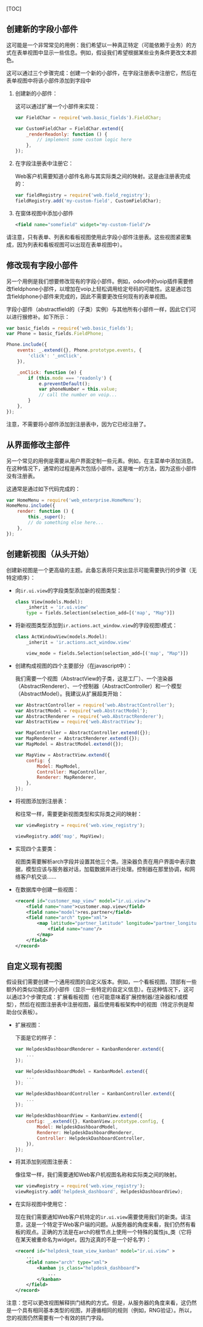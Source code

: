 [TOC]



## 创建新的字段小部件

这可能是一个非常常见的用例：我们希望以一种真正特定（可能依赖于业务）的方式在表单视图中显示一些信息。例如，假设我们希望根据某些业务条件更改文本颜色。

这可以通过三个步骤完成：创建一个新的小部件，在字段注册表中注册它，然后在表单视图中将该小部件添加到字段中

1. 创建新的小部件：

   这可以通过扩展一个小部件来实现：

   ```javascript
   var FieldChar = require('web.basic_fields').FieldChar;
   
   var CustomFieldChar = FieldChar.extend({
       _renderReadonly: function () {
           // implement some custom logic here
       },
   });
   ```

2. 在字段注册表中注册它：

   Web客户机需要知道小部件名称与其实际类之间的映射。这是由注册表完成的：

   ```javascript
   var fieldRegistry = require('web.field_registry');
   fieldRegistry.add('my-custom-field', CustomFieldChar);
   ```

3. 在窗体视图中添加小部件

   ```xml
   <field name="somefield" widget="my-custom-field"/>
   ```

请注意，只有表单、列表和看板视图使用此字段小部件注册表。这些视图紧密集成，因为列表和看板视图可以出现在表单视图中）。



## 修改现有字段小部件

另一个用例是我们想要修改现有的字段小部件。例如，odoo中的voip插件需要修改fieldphone小部件，以增加在voip上轻松调用给定号码的可能性。这是通过包含fieldphone小部件来完成的，因此不需要更改任何现有的表单视图。

字段小部件（abstractfield的（子类）实例）与其他所有小部件一样，因此它们可以进行猴修补。如下所示：

```javascript
var basic_fields = require('web.basic_fields');
var Phone = basic_fields.FieldPhone;

Phone.include({
    events: _.extend({}, Phone.prototype.events, {
        'click': '_onClick',
    }),

    _onClick: function (e) {
        if (this.mode === 'readonly') {
            e.preventDefault();
            var phoneNumber = this.value;
            // call the number on voip...
        }
    },
});
```

注意，不需要将小部件添加到注册表中，因为它已经注册了。



## 从界面修改主部件

另一个常见的用例是需要从用户界面定制一些元素。例如，在主菜单中添加消息。在这种情况下，通常的过程是再次包括小部件。这是唯一的方法，因为这些小部件没有注册表。

这通常是通过如下代码完成的：

```javascript
var HomeMenu = require('web_enterprise.HomeMenu');
HomeMenu.include({
    render: function () {
        this._super();
        // do something else here...
    },
});
```



## 创建新视图（从头开始）

创建新视图是一个更高级的主题。此备忘表将只突出显示可能需要执行的步骤（无特定顺序）：

- 向`ir.ui.view`的字段类型添加新的视图类型：

  ```python
  class View(models.Model):
      _inherit = 'ir.ui.view'
      type = fields.Selection(selection_add=[('map', "Map")])
  ```

- 将新视图类型添加到`ir.actions.act_window.view`的字段视图\模式：

  ```python
  class ActWindowView(models.Model):
      _inherit = 'ir.actions.act_window.view'
  
      view_mode = fields.Selection(selection_add=[('map', "Map")])
  ```

- 创建构成视图的四个主要部分（在javascript中）：

  我们需要一个视图（AbstractView的子类，这是工厂）、一个渲染器（AbstractRenderer）、一个控制器（AbstractController）和一个模型（AbstractModel）。我建议从扩展超类开始：

  ```javascript
  var AbstractController = require('web.AbstractController');
  var AbstractModel = require('web.AbstractModel');
  var AbstractRenderer = require('web.AbstractRenderer');
  var AbstractView = require('web.AbstractView');
  
  var MapController = AbstractController.extend({});
  var MapRenderer = AbstractRenderer.extend({});
  var MapModel = AbstractModel.extend({});
  
  var MapView = AbstractView.extend({
      config: {
          Model: MapModel,
          Controller: MapController,
          Renderer: MapRenderer,
      },
  });
  ```

- 将视图添加到注册表：

  和往常一样，需要更新视图类型和实际类之间的映射：

  ```javascript
  var viewRegistry = require('web.view_registry');
  
  viewRegistry.add('map', MapView);
  ```

- 实现四个主要类：

  视图类需要解析arch字段并设置其他三个类。渲染器负责在用户界面中表示数据，模型应该与服务器对话，加载数据并进行处理。控制器在那里协调，和网络客户机交谈……

- 在数据库中创建一些视图：

  ```xml
  <record id="customer_map_view" model="ir.ui.view">
      <field name="name">customer.map.view</field>
      <field name="model">res.partner</field>
      <field name="arch" type="xml">
          <map latitude="partner_latitude" longitude="partner_longitude">
              <field name="name"/>
          </map>
      </field>
  </record>
  ```



## 自定义现有视图

假设我们需要创建一个通用视图的自定义版本。例如，一个看板视图，顶部有一些额外的类似功能区的小部件（显示一些特定的自定义信息）。在这种情况下，这可以通过3个步骤完成：扩展看板视图（也可能意味着扩展控制器/渲染器和/或模型），然后在视图注册表中注册视图，最后使用看板架构中的视图（特定示例是帮助台仪表板）。

- 扩展视图：

  下面是它的样子：

  ```javascript
  var HelpdeskDashboardRenderer = KanbanRenderer.extend({
      ...
  });
  
  var HelpdeskDashboardModel = KanbanModel.extend({
      ...
  });
  
  var HelpdeskDashboardController = KanbanController.extend({
      ...
  });
  
  var HelpdeskDashboardView = KanbanView.extend({
      config: _.extend({}, KanbanView.prototype.config, {
          Model: HelpdeskDashboardModel,
          Renderer: HelpdeskDashboardRenderer,
          Controller: HelpdeskDashboardController,
      }),
  });
  ```

- 将其添加到视图注册表：

  像往常一样，我们需要通知Web客户机视图名称和实际类之间的映射。

  ```javascript
  var viewRegistry = require('web.view_registry');
  viewRegistry.add('helpdesk_dashboard', HelpdeskDashboardView);
  ```

- 在实际视图中使用它：

  现在我们需要通知Web客户机特定的`ir.ui.view`需要使用我们的新类。请注意，这是一个特定于Web客户端的问题。从服务器的角度来看，我们仍然有看板的观点。正确的方法是在arch的根节点上使用一个特殊的属性js_类（它将在某天被重命名为widget，因为这真的不是一个好名字）：

  ```xml
  <record id="helpdesk_team_view_kanban" model="ir.ui.view" >
      ...
      <field name="arch" type="xml">
          <kanban js_class="helpdesk_dashboard">
              ...
          </kanban>
      </field>
  </record>
  ```

注意：您可以更改视图解释拱门结构的方式。但是，从服务器的角度来看，这仍然是一个具有相同基本类型的视图，并遵循相同的规则（例如，RNG验证）。所以，您的视图仍然需要有一个有效的拱门字段。